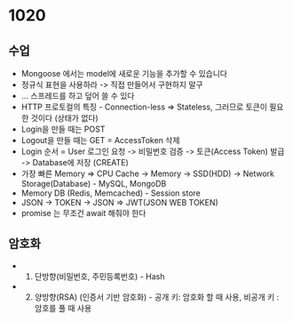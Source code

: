 # 1020 
## 수업
* Mongoose 에서는 model에 새로운 기능을 추가할 수 있습니다
* 정규식 표현을 사용하라 -> 직접 만들어서 구현하지 말구
* … 스프레드를 하고 덮어 쓸 수 있다
* HTTP 프로토컬의 특징 -  Connection-less => Stateless, 그러므로 토큰이 필요한 것이다 (상태가 없다)
* Login을 만들 때는 POST
* Logout을 만들 때는 GET = AccessToken 삭제
* Login 순서 = User 로그인 요청 -> 비밀번호 검증 -> 토큰(Access Token) 발급 -> Database에 저장 (CREATE)  
* 가장 빠른 Memory => CPU Cache -> Memory -> SSD(HDD) -> Network Storage(Database) - MySQL, MongoDB
* Memory DB (Redis, Memcached) - Session store
* JSON -> TOKEN -> JSON => JWT(JSON WEB TOKEN) 
* promise 는 무조건 await 해줘야 한다

## 암호화 
* 1.  단방향(비밀번호, 주민등록번호) - Hash
* 2. 양방향(RSA) (인증서 기반 암호화) - 공개 키: 암호화 할 때 사용, 비공개 키 : 암호를 풀 때 사용

